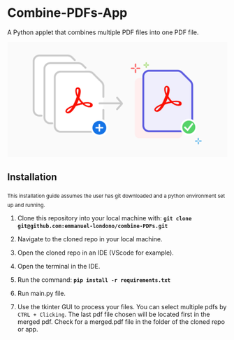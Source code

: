 # Combine-PDFs-App
A Python applet that combines multiple PDF files into one PDF file. 


![Image](combineAll.png)

## Installation


<sub> This installation guide assumes the user has git downloaded and a python environment set up and running. </sub>

1. Clone this repository into your local machine with:       **```git clone git@github.com:emmanuel-londono/combine-PDFs.git```**

2. Navigate to the cloned repo in your local machine.

3. Open the cloned repo in an IDE (VScode for example).

4. Open the terminal in the IDE.

5. Run the command: **```pip install -r requirements.txt```**

6. Run main.py file.

7. Use the tkinter GUI to process your files. You can select multiple pdfs by
 ```CTRL + Clicking```.
The last pdf file chosen will be located first in the merged pdf. Check for a merged.pdf file in the folder of the cloned repo or app.






